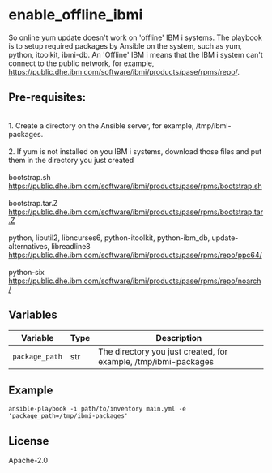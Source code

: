 enable_offline_ibmi
=========
 So online yum update doesn't work on 'offline' IBM i systems. The playbook is to setup required packages by Ansible on the system, such as yum, python, itoolkit, ibmi-db. An 'Offline' IBM i means that the IBM i system can't connect to the public network, for example, https://public.dhe.ibm.com/software/ibmi/products/pase/rpms/repo/.

Pre-requisites:
-------------
<br>1. Create a directory on the Ansible server, for example, /tmp/ibmi-packages.</br>
<br>2. If yum is not installed on you IBM i systems, download those files and put them in the directory you just created </br>
<br> bootstrap.sh
https://public.dhe.ibm.com/software/ibmi/products/pase/rpms/bootstrap.sh
</br>
<br> bootstrap.tar.Z
https://public.dhe.ibm.com/software/ibmi/products/pase/rpms/bootstrap.tar.Z
</br>
<br> python, libutil2, libncurses6, python-itoolkit, python-ibm_db, update-alternatives, libreadline8
https://public.dhe.ibm.com/software/ibmi/products/pase/rpms/repo/ppc64/
</br>
<br> python-six
https://public.dhe.ibm.com/software/ibmi/products/pase/rpms/repo/noarch/
</br>

Variables
--------------
| Variable              | Type          | Description                                      |
|-----------------------|---------------|--------------------------------------------------|
| `package_path`      | str          | The directory you just created, for example,  /tmp/ibmi-packages                  |

Example 
----------------
```
ansible-playbook -i path/to/inventory main.yml -e 'package_path=/tmp/ibmi-packages'
```

License
-------

Apache-2.0
